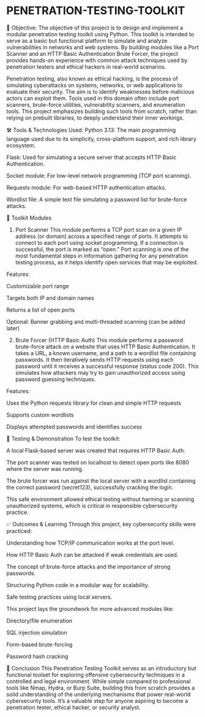 # PENETRATION-TESTING-TOOLKIT













📌 Objective:
The objective of this project is to design and implement a modular penetration testing toolkit using Python. This toolkit is intended to serve as a basic but functional platform to simulate and analyze vulnerabilities in networks and web systems. By building modules like a Port Scanner and an HTTP Basic Authentication Brute Forcer, the project provides hands-on experience with common attack techniques used by penetration testers and ethical hackers in real-world scenarios.

Penetration testing, also known as ethical hacking, is the process of simulating cyberattacks on systems, networks, or web applications to evaluate their security. The aim is to identify weaknesses before malicious actors can exploit them. Tools used in this domain often include port scanners, brute-force utilities, vulnerability scanners, and enumeration tools. This project emphasizes building such tools from scratch, rather than relying on prebuilt libraries, to deeply understand their inner workings.

🛠️ Tools & Technologies Used:
Python 3.13: The main programming language used due to its simplicity, cross-platform support, and rich library ecosystem.

Flask: Used for simulating a secure server that accepts HTTP Basic Authentication.

Socket module: For low-level network programming (TCP port scanning).

Requests module: For web-based HTTP authentication attacks.

Wordlist file: A simple text file simulating a password list for brute-force attacks.

🔧 Toolkit Modules
1. Port Scanner
This module performs a TCP port scan on a given IP address (or domain) across a specified range of ports. It attempts to connect to each port using socket programming. If a connection is successful, the port is marked as “open.” Port scanning is one of the most fundamental steps in information gathering for any penetration testing process, as it helps identify open services that may be exploited.

Features:

Customizable port range

Targets both IP and domain names

Returns a list of open ports

Optional: Banner grabbing and multi-threaded scanning (can be added later)

2. Brute Forcer (HTTP Basic Auth)
This module performs a password brute-force attack on a website that uses HTTP Basic Authentication. It takes a URL, a known username, and a path to a wordlist file containing passwords. It then iteratively sends HTTP requests using each password until it receives a successful response (status code 200). This simulates how attackers may try to gain unauthorized access using password guessing techniques.

Features:

Uses the Python requests library for clean and simple HTTP requests

Supports custom wordlists

Displays attempted passwords and identifies success

🧪 Testing & Demonstration
To test the toolkit:

A local Flask-based server was created that requires HTTP Basic Auth.

The port scanner was tested on localhost to detect open ports like 8080 where the server was running.

The brute forcer was run against the local server with a wordlist containing the correct password (secret123), successfully cracking the login.

This safe environment allowed ethical testing without harming or scanning unauthorized systems, which is critical in responsible cybersecurity practice.

✅ Outcomes & Learning
Through this project, key cybersecurity skills were practiced:

Understanding how TCP/IP communication works at the port level.

How HTTP Basic Auth can be attacked if weak credentials are used.

The concept of brute-force attacks and the importance of strong passwords.

Structuring Python code in a modular way for scalability.

Safe testing practices using local servers.

This project lays the groundwork for more advanced modules like:

Directory/file enumeration

SQL injection simulation

Form-based brute-forcing

Password hash cracking

📌 Conclusion
This Penetration Testing Toolkit serves as an introductory but functional toolset for exploring offensive cybersecurity techniques in a controlled and legal environment. While simple compared to professional tools like Nmap, Hydra, or Burp Suite, building this from scratch provides a solid understanding of the underlying mechanisms that power real-world cybersecurity tools. It’s a valuable step for anyone aspiring to become a penetration tester, ethical hacker, or security analyst.
